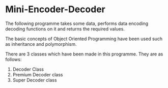# Mini-Encoder-Decoder
The following programme takes some data, performs data encoding decoding functions on it and returns the required values.

The basic concepts of Object Oriented Programming have been used such as inheritance and polymorphism.

There are 3 classes which have been made in this programme. They are as follows:
1. Decoder Class
2. Premium Decoder class
3. Super Decoder class
